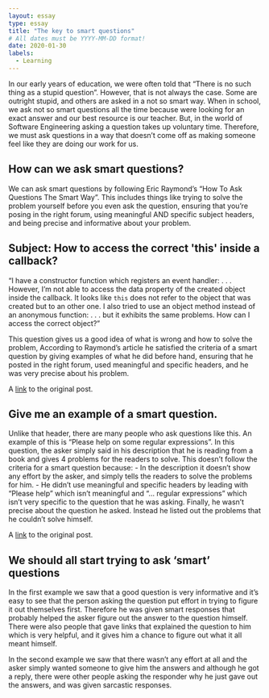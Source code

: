 ```yaml
---
layout: essay
type: essay
title: "The key to smart questions"
# All dates must be YYYY-MM-DD format!
date: 2020-01-30
labels:
  - Learning
---
```


In our early years of education, we were often told that “There is no such thing as a stupid question”.
However, that is not always the case. Some are outright stupid, and others are asked in a not so smart way. 
When in school, we ask not so smart questions all the time because were looking for an exact answer and our best 
resource is our teacher. But, in the world of Software Engineering asking a question takes up voluntary time. 
Therefore, we must ask questions in a way that doesn’t come off as making someone feel like they are doing our work for us.

## How can we ask smart questions?

We can ask smart questions by following Eric Raymond’s “How To Ask Questions The Smart Way”. This includes things like trying to 
solve the problem yourself before you even ask the question, ensuring that you’re posing in the right forum, using meaningful 
AND specific subject headers, and being precise and informative about your problem.

## Subject: How to access the correct 'this' inside a callback?

“I have a constructor function which registers an event handler: . . . However, I’m not able to access the data property of the
created object inside the callback. It looks like `this` does not refer to the object that was created but to an other one. I also 
tried to use an object method instead of an anonymous function: . . . but it exhibits the same problems. How can I access the 
correct object?”

This question gives us a good idea of what is wrong and how to solve the problem, According to Raymond’s article he satisfied the
criteria of a smart question by giving examples of what he did before hand, ensuring that he posted in the right forum, used
meaningful and specific headers, and he was very precise about his problem.

A [link](https://stackoverflow.com/questions/20279484/how-to-access-the-correct-this-inside-a-callback) to the original post.

## Give me an example of a smart question.

Unlike that header, there are many people who ask questions like this. An example of this is “Please help on some regular expressions”.
In this question, the asker simply said in his description that he is reading from a book and gives 4 problems for the readers to solve. 
This doesn’t follow the criteria for a smart question because: -	In the description it doesn’t show any effort by the asker, and simply
tells the readers to solve the problems for him. -	He didn’t use meaningful and specific headers by leading with “Please help”
which isn’t meaningful and “… regular expressions” which isn’t very specific to the question that he was asking. Finally, he wasn’t 
precise about the question he asked. Instead he listed out the problems that he couldn’t solve himself.

A [link](https://stackoverflow.com/questions/14699820/please-help-on-some-regular-expressions) to the original post.

## We should all start trying to ask ‘smart’ questions

In the first example we saw that a good question is very informative and it’s easy to see that the person asking
the question put effort in trying to figure it out themselves first. Therefore he was given smart responses that probably
helped the asker figure out the answer to the question himself. There were also people that gave links that explained the
question to him which is very helpful, and it gives him a chance to figure out what it all meant himself.

In the second example we saw that there wasn’t any effort at all and the asker simply wanted someone to give him the answers
and although he got a reply, there were other people asking the responder why he just gave out the answers, and was given
sarcastic responses.
